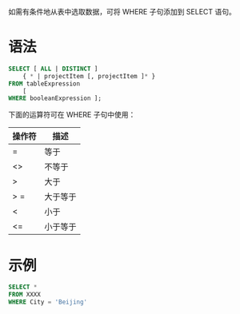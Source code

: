 如需有条件地从表中选取数据，可将 WHERE 子句添加到 SELECT 语句。

# 语法

```sql
SELECT [ ALL | DISTINCT ]
    { * | projectItem [, projectItem ]* }
FROM tableExpression
    [
WHERE booleanExpression ];
```

下面的运算符可在 WHERE 子句中使用：

| 操作符 | 描述   |
|-----|------|
| =   | 等于   |
| <>  | 不等于  |
| >   | 大于   |
| > = | 大于等于 |
| <   | 小于   |
| <=  | 小于等于 |

# 示例

```sql
SELECT *
FROM XXXX
WHERE City = 'Beijing'
```
